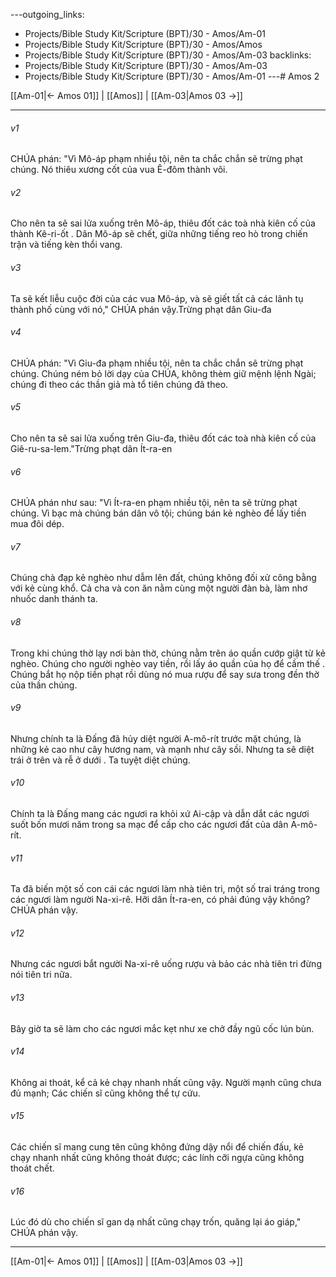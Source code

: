 ---outgoing_links:
  - Projects/Bible Study Kit/Scripture (BPT)/30 - Amos/Am-01
  - Projects/Bible Study Kit/Scripture (BPT)/30 - Amos/Amos
  - Projects/Bible Study Kit/Scripture (BPT)/30 - Amos/Am-03
backlinks:
  - Projects/Bible Study Kit/Scripture (BPT)/30 - Amos/Am-03
  - Projects/Bible Study Kit/Scripture (BPT)/30 - Amos/Am-01
---# Amos 2

[[Am-01|← Amos 01]] | [[Amos]] | [[Am-03|Amos 03 →]]
***



###### v1 
CHÚA phán: "Vì Mô-áp phạm nhiều tội, nên ta chắc chắn sẽ trừng phạt chúng. Nó thiêu xương cốt của vua Ê-đôm thành vôi. 

###### v2 
Cho nên ta sẽ sai lửa xuống trên Mô-áp, thiêu đốt các toà nhà kiên cố của thành Kê-ri-ốt . Dân Mô-áp sẽ chết, giữa những tiếng reo hò trong chiến trận và tiếng kèn thổi vang. 

###### v3 
Ta sẽ kết liễu cuộc đời của các vua Mô-áp, và sẽ giết tất cả các lãnh tụ thành phố cùng với nó," CHÚA phán vậy.Trừng phạt dân Giu-đa 

###### v4 
CHÚA phán: "Vì Giu-đa phạm nhiều tội, nên ta chắc chắn sẽ trừng phạt chúng. Chúng ném bỏ lời dạy của CHÚA, không thèm giữ mệnh lệnh Ngài; chúng đi theo các thần giả mà tổ tiên chúng đã theo. 

###### v5 
Cho nên ta sẽ sai lửa xuống trên Giu-đa, thiêu đốt các toà nhà kiên cố của Giê-ru-sa-lem."Trừng phạt dân Ít-ra-en 

###### v6 
CHÚA phán như sau: "Vì Ít-ra-en phạm nhiều tội, nên ta sẽ trừng phạt chúng. Vì bạc mà chúng bán dân vô tội; chúng bán kẻ nghèo để lấy tiền mua đôi dép. 

###### v7 
Chúng chà đạp kẻ nghèo như dẫm lên đất, chúng không đối xử công bằng với kẻ cùng khổ. Cả cha và con ăn nằm cùng một người đàn bà, làm nhơ nhuốc danh thánh ta. 

###### v8 
Trong khi chúng thờ lạy nơi bàn thờ, chúng nằm trên áo quần cướp giật từ kẻ nghèo. Chúng cho người nghèo vay tiền, rồi lấy áo quần của họ để cầm thế . Chúng bắt họ nộp tiền phạt rồi dùng nó mua rượu để say sưa trong đền thờ của thần chúng. 

###### v9 
Nhưng chính ta là Đấng đã hủy diệt người A-mô-rít trước mặt chúng, là những kẻ cao như cây hương nam, và mạnh như cây sồi. Nhưng ta sẽ diệt trái ở trên và rễ ở dưới . Ta tuyệt diệt chúng. 

###### v10 
Chính ta là Đấng mang các ngươi ra khỏi xứ Ai-cập và dẫn dắt các ngươi suốt bốn mươi năm trong sa mạc để cấp cho các ngươi đất của dân A-mô-rít. 

###### v11 
Ta đã biến một số con cái các ngươi làm nhà tiên tri, một số trai tráng trong các ngươi làm người Na-xi-rê. Hỡi dân Ít-ra-en, có phải đúng vậy không? CHÚA phán vậy. 

###### v12 
Nhưng các ngươi bắt người Na-xi-rê uống rượu và bảo các nhà tiên tri đừng nói tiên tri nữa. 

###### v13 
Bây giờ ta sẽ làm cho các ngươi mắc kẹt như xe chở đầy ngũ cốc lún bùn. 

###### v14 
Không ai thoát, kể cả kẻ chạy nhanh nhất cũng vậy. Người mạnh cũng chưa đủ mạnh; Các chiến sĩ cũng không thể tự cứu. 

###### v15 
Các chiến sĩ mang cung tên cũng không đứng dậy nổi để chiến đấu, kẻ chạy nhanh nhất cũng không thoát được; các lính cỡi ngựa cũng không thoát chết. 

###### v16 
Lúc đó dù cho chiến sĩ gan dạ nhất cũng chạy trốn, quăng lại áo giáp," CHÚA phán vậy.

***
[[Am-01|← Amos 01]] | [[Amos]] | [[Am-03|Amos 03 →]]
